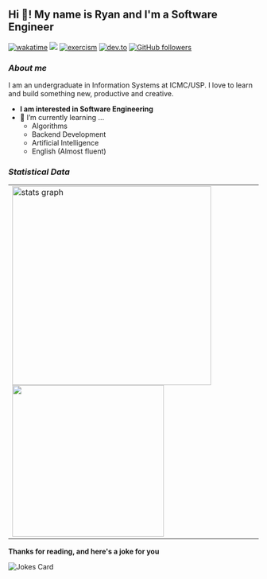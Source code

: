 ## Hi 👋! My name is Ryan and I'm a Software Engineer

[![wakatime](https://wakatime.com/badge/user/ed84c523-3e63-43f7-b210-066a9dd37830.svg)](https://wakatime.com/@ed84c523-3e63-43f7-b210-066a9dd37830)
[<img src="https://img.shields.io/static/v1?message=LinkedIn&logo=linkedin&label=&color=0077B5&logoColor=white&labelColor=&style=for-the-badge)">](https://www.linkedin.com/in/ryan25)
[![exercism](https://img.shields.io/badge/Exercism-logo?style=flat&logo=exercism&logoColor=white&color=%23009CAB)](https://exercism.org/profiles/Ryrden)
[![dev.to](https://img.shields.io/badge/dev.to-0A0A0A?style=flat&logo=dev.to&logoColor=white)](https://dev.to/ryrden)
[![GitHub followers](https://img.shields.io/github/followers/ryrden.svg?style=social&label=Follow)](https://github.com/ryrden?tab=followers)

### ***About me***

I am an undergraduate in Information Systems at ICMC/USP. I love to learn and build something new, productive and creative.

* **I am interested in Software Engineering**
* 🌱 I’m currently learning ...
  * Algorithms
  * Backend Development
  * Artificial Intelligence
  * English (Almost fluent)

<!-- ### ***Some technologies that I know***

<p>
    <img src="https://cdn.jsdelivr.net/gh/devicons/devicon/icons/react/react-original.svg" height="30" width="42" alt="react logo"/>
    <img src="https://cdn.jsdelivr.net/gh/devicons/devicon/icons/nodejs/nodejs-original.svg" height="30" width="42" alt="node js logo"/>
    <img src="https://cdn.jsdelivr.net/gh/devicons/devicon/icons/typescript/typescript-original.svg" height="30" width="42" alt="typescript logo"/>
    <img src="https://cdn.jsdelivr.net/gh/devicons/devicon/icons/go/go-original-wordmark.svg" height="30" width="42" alt="go logo"/>
    <img src="https://cdn.jsdelivr.net/gh/devicons/devicon/icons/python/python-original.svg" height="30" width="42" alt="python logo"/>
    <img src="https://cdn.jsdelivr.net/gh/devicons/devicon/icons/jupyter/jupyter-original.svg" height="30" width="42" alt="jupyter logo"/>
    <img src="https://cdn.jsdelivr.net/gh/devicons/devicon/icons/c/c-original.svg" height="30" width="42" alt="c logo"/>
    <img src="https://cdn.jsdelivr.net/gh/devicons/devicon/icons/cplusplus/cplusplus-original.svg" height="30" width="42" alt="c++ logo"/>
    <img src="https://cdn.jsdelivr.net/gh/devicons/devicon/icons/java/java-original.svg" height="30" width="42" alt="java logo"/>
    <img src="https://cdn.jsdelivr.net/gh/devicons/devicon/icons/postgresql/postgresql-original.svg" height="30" width="42" alt="postgresql logo"/>
    <img src="https://cdn.jsdelivr.net/gh/devicons/devicon/icons/mongodb/mongodb-original.svg" height="30" width="42" alt="mongodb logo"/>
    <img src="https://cdn.jsdelivr.net/gh/devicons/devicon/icons/redis/redis-original.svg" height="30" width="42" alt="redis logo"/>
    <img src="https://cdn.jsdelivr.net/gh/devicons/devicon/icons/docker/docker-original.svg" height="30" width="42" alt="docker logo"/>
    <img src="https://cdn.jsdelivr.net/gh/devicons/devicon/icons/nginx/nginx-original.svg" height="30" width="42" alt="nginx logo"/>
    <img src="https://cdn.jsdelivr.net/gh/devicons/devicon/icons/git/git-original.svg" height="30" width="42" alt="git logo"/>
</p>

### ***PC Configuration***

![Acer Laptop](https://img.shields.io/badge/acer%20Aspire%205-83B81A?style=for-the-badge&logo=acer&logoColor=white) [![Windows 10](https://img.shields.io/badge/Windows-0078D6?style=for-the-badge&logo=windows&logoColor=white)](https://www.microsoft.com/en-us/windows)

![CPU](https://img.shields.io/badge/CPU-Ryzen%207%205700U-0078D6?style=for-the-badge) ![GPU](https://img.shields.io/badge/GPU-AMD%20Radeon%20Graphics-0078D6?style=for-the-badge) ![RAM](https://img.shields.io/badge/RAM-20GB-0078D6?style=for-the-badge) ![SSD](https://img.shields.io/badge/SSD-1TB-0078D6?style=for-the-badge) -->

### ***Statistical Data***

<table align="center">
		<tr>
			<td>
				<span>
					<img src="https://github-readme-stats.vercel.app/api?hide_title=false&hide_rank=false&show_icons=true&include_all_commits=true&count_private=true&disable_animations=false&theme=radical&locale=en&hide_border=true&username=Ryrden"
							alt="stats graph" width="400vw" />
       <!--    <img src="https://github-readme-stats.vercel.app/api/top-langs/?username=ryrden&theme=dark&locale=en&layout=compact&hide=javascript,php,html,css,assembly,ejs,TeX,Hack,powershell,c,vue" width="305vw"/> -->
					<img src="http://github-profile-summary-cards.vercel.app/api/cards/most-commit-language?username=ryrden&theme=radical&exclude=SCSS,Haskell,Java,javaScript,PHP,html,PLpgSQL,Vue,Nix" width="305vw" />
				</span>
			</td>
		</tr>
</table>

**Thanks for reading, and here's a joke for you**

<img src="https://readme-jokes.vercel.app/api" alt="Jokes Card" />
